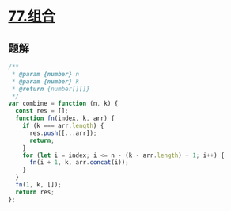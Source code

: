 # [77.组合](https://leetcode-cn.com/problems/combinations/)

## 题解

```js
/**
 * @param {number} n
 * @param {number} k
 * @return {number[][]}
 */
var combine = function (n, k) {
  const res = [];
  function fn(index, k, arr) {
    if (k === arr.length) {
      res.push([...arr]);
      return;
    }
    for (let i = index; i <= n - (k - arr.length) + 1; i++) {
      fn(i + 1, k, arr.concat(i));
    }
  }
  fn(1, k, []);
  return res;
};
```
